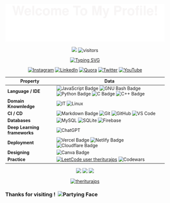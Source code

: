 ![](assets/welcome.svg)

<!--   my-icons -->
<p align="center">
    <a href="https://github.com/theriturajps"><img src="https://img.shields.io/badge/status-updating-brightgreen.svg"></a>
    <img src="https://visitor-badge.laobi.icu/badge?page_id=theriturajps.theriturajps" alt="visitors"/>   
</p>

<div align="center">

[![Typing SVG](https://readme-typing-svg.herokuapp.com?color=%2336BCF7&center=true&vCenter=true&width=600&lines=Hi+there+👋,+I+am+Ritu+Raj;+Welcome+to+My+Profile!;Over+2+years+of+programming+experience;Always+learning+new+things)](https://git.io/typing-svg)
</div>

<div align="center">

[![Instagram](https://img.shields.io/badge/Instagram-%23E4405F.svg?logo=Instagram&logoColor=white)](https://instagram.com/riturajps) 
[![LinkedIn](https://img.shields.io/badge/LinkedIn-%230077B5.svg?logo=linkedin&logoColor=white)](https://linkedin.com/in/iamriturajps) 
[![Quora](https://img.shields.io/badge/Quora-%23B92B27.svg?logo=Quora&logoColor=white)](https://quora.com/profile/riturajps)
[![Twitter](https://img.shields.io/badge/Twitter-%231DA1F2.svg?logo=Twitter&logoColor=white)](https://twitter.com/riturajps) 
[![YouTube](https://img.shields.io/badge/YouTube-%23FF0000.svg?logo=YouTube&logoColor=white)](https://youtube.com/c/riturajps) 
</div>

| Property                     | Data                                                                                                                                                                                                                                                                                                                                                                                              |
|------------------------------|---------------------------------------------------------------------------------------------------------------------------------------------------------------------------------------------------------------------------------------------------------------------------------------------------------------------------------------------------------------------------------------------------|
| **Language / IDE**           | ![JavaScript Badge](https://img.shields.io/badge/JavaScript-F7DF1E?logo=javascript&logoColor=000&style=flat) ![GNU Bash Badge](https://img.shields.io/badge/GNU%20Bash-4EAA25?logo=gnubash&logoColor=fff&style=flat) ![Python Badge](https://img.shields.io/badge/Python-3776AB?logo=python&logoColor=fff&style=flat) ![C Badge](https://img.shields.io/badge/C-A8B9CC?logo=c&logoColor=fff&style=flat) ![C++ Badge](https://img.shields.io/badge/C%2B%2B-00599C?logo=cplusplus&logoColor=fff&style=flat) |
| **Domain Knownledge**        | ![IT](https://img.shields.io/badge/-Information%20Technology-FF6600?style=flat&logoColor=white) ![Linux](https://img.shields.io/badge/-Linux-ALA197?style=flat)                                                                                                                                                                                                                                   |
| **CI / CD**                  | ![Markdown Badge](https://img.shields.io/badge/-Markdown-2088FF?style=flat&logo=Markdown&logoColor=white) ![Git](https://img.shields.io/badge/-Git-004400?style=flat&logo=git) ![GitHub](https://img.shields.io/badge/-GitHub-444444?style=flat&logo=github) ![VS Code](https://img.shields.io/badge/-VS_Code-007ACC?style=flat-square&logo=visual-studio-code&logoColor=white)                   |
| **Databases**                | ![MySQL](https://img.shields.io/badge/-MySQL-444444?style=flat&logo=MySQL) ![SQLite](https://img.shields.io/badge/-SQLite-444444?style=flat&logo=SQLite) ![Firebase](https://img.shields.io/badge/-Firebase-454433?style=flat&logo=firebase)                                                                                                                                                      |
| **Deep Learning frameworks** | ![ChatGPT](https://img.shields.io/badge/-ChatGPT-444444?style=flat&logo=ChatGPT)                                                                                                                                                                                                                                                                                                                  |
| **Deployment**               | ![Vercel Badge](https://img.shields.io/badge/Vercel-000?logo=vercel&logoColor=fff&style=flat) ![Netlify Badge](https://img.shields.io/badge/Netlify-00C7B7?logo=netlify&logoColor=fff&style=flat) ![Cloudflare Badge](https://img.shields.io/badge/Cloudflare-F38020?logo=cloudflare&logoColor=fff&style=flat)                                                                                    |
| **Designing**                | ![Canva Badge](https://img.shields.io/badge/Canva-00C4CC?logo=canva&logoColor=fff&style=flat)                                                                                                                                                                                                                                                                                                     |
| **Practice** | [![LeetCode user theriturajps](https://img.shields.io/badge/dynamic/json?style=flat&labelColor=black&color=%23ffa116&label=Solved&query=solvedOverTotal&url=https%3A%2F%2Fleetcode-badge.vercel.app%2Fapi%2Fusers%2Ftheriturajps&logo=leetcode&logoColor=yellow)](https://leetcode.com/theriturajps/) ![Codewars](https://www.codewars.com/users/theriturajps/badges/micro) |
<div align="center">
  <p align="center">
    <img src ="https://github-readme-stats.vercel.app/api?username=theriturajps&show_icons=true&count_private=true&theme=darcula&hide_border=true&hide=issues,contribs&bg_color=00000000">
    <img src ="https://github-readme-stats.vercel.app/api/top-langs/?username=theriturajps&layout=compact&hide_border=true&theme=darcula&bg_color=00000000&langs_count=6&hide=jupyter%20notebook,tex,css,php">
    <img src ="https://github-readme-streak-stats.herokuapp.com?user=theriturajps&theme=darcula&hide_border=true&background=FFFFFF00">
  </p>
</div>

<div align="center">
  <p align="center"> <a href="https://github.com/theriturajps"><img src="https://github-profile-trophy.vercel.app/?username=theriturajps" alt="theriturajps" /></a> </p>
</div>

### Thanks for visiting !&nbsp; <img src="https://raw.githubusercontent.com/Tarikul-Islam-Anik/Animated-Fluent-Emojis/master/Emojis/Smilies/Partying%20Face.png" alt="Partying Face" width="50"/>
